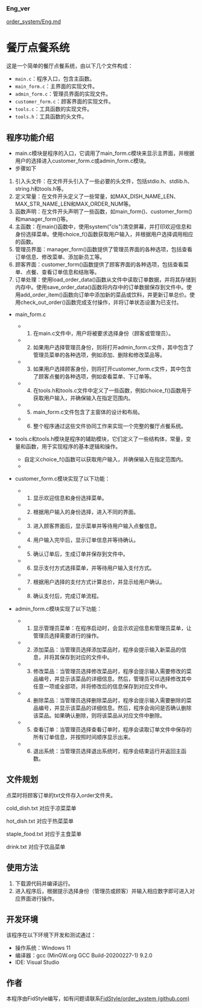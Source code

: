 ### Eng_ver
[order_system/Eng.md](https://github.com/FidStyle/order_system/blob/main/Eng.md)
# 餐厅点餐系统

这是一个简单的餐厅点餐系统，由以下几个文件构成：

- `main.c`：程序入口，包含主函数。
- `main_form.c`：主界面的实现文件。
- `admin_form.c`：管理员界面的实现文件。
- `customer_form.c`：顾客界面的实现文件。
- `tools.c`：工具函数的实现文件。
- `tools.h`：工具函数的头文件。

## 程序功能介绍
- main.c模块是程序的入口，它调用了main_form.c模块来显示主界面，并根据用户的选择进入customer_form.c或admin_form.c模块。
- 步骤如下
1. 引入头文件：在文件开头引入了一些必要的头文件，包括stdio.h、stdlib.h、string.h和tools.h等。
2. 定义常量：在文件开头定义了一些常量，如MAX_DISH_NAME_LEN、MAX_STR_NAME_LEN和MAX_ORDER_NUM等。
3. 函数声明：在文件开头声明了一些函数，如main_form()、customer_form()和manager_form()等。
4. 主函数：在main()函数中，使用system("cls")清空屏幕，并打印欢迎信息和身份选择菜单。使用choice_f()函数获取用户输入，并根据用户选择调用相应的函数。
5. 管理员界面：manager_form()函数提供了管理员界面的各种选项，包括查看订单信息、修改菜单、添加新员工等。
6. 顾客界面：customer_form()函数提供了顾客界面的各种选项，包括查看菜单、点餐、查看订单信息和结账等。
7. 订单处理：使用load_order_data()函数从文件中读取订单数据，并将其存储到内存中。使用save_order_data()函数将内存中的订单数据保存到文件中。使用add_order_item()函数向订单中添加新的菜品或饮料，并更新订单总价。使用check_out_order()函数完成支付操作，并将订单状态设置为已支付。

- main_form.c
  - 1. 在main.c文件中，用户将被要求选择身份（顾客或管理员）。
  - 2. 如果用户选择管理员身份，则将打开admin_form.c文件，其中包含了管理员菜单的各种选项，例如添加、删除和修改菜品等。
  - 3. 如果用户选择顾客身份，则将打开customer_form.c文件，其中包含了顾客点餐的各种选项，例如查看菜单、下订单等。
  - 4. 在tools.h和tools.c文件中定义了一些函数，例如choice_f()函数用于获取用户输入，并确保输入在指定范围内。
  - 5. main_form.c文件包含了主窗体的设计和布局。
  - 6. 整个程序通过这些文件协同工作来实现一个完整的餐厅点餐系统。

- tools.c和tools.h模块是程序的辅助模块，它们定义了一些结构体，常量，变量和函数，用于实现程序的基本逻辑和操作。
   - 自定义choice_f()函数可以获取用户输入，并确保输入在指定范围内。
   - 
- customer_form.c模块实现了以下功能：
  - 1. 显示欢迎信息和身份选择菜单。
  - 2. 根据用户输入的身份选择，进入不同的界面。
  - 3. 进入顾客界面后，显示菜单并等待用户输入点餐信息。
  - 4. 用户输入完毕后，显示订单信息并等待确认。
  - 5. 确认订单后，生成订单并保存到文件中。
  - 6. 显示支付方式选择菜单，并等待用户输入支付方式。
  - 7. 根据用户选择的支付方式计算总价，并显示给用户确认。
  - 8. 确认支付后，完成订单流程。

- admin_form.c模块实现了以下功能：
  - 1. 显示管理员菜单：在程序启动时，会显示欢迎信息和管理员菜单，让管理员选择需要进行的操作。

  - 2. 添加菜品：当管理员选择添加菜品时，程序会提示输入新菜品的信息，并将其保存到对应的文件中。

  - 3. 修改菜品：当管理员选择修改菜品时，程序会提示输入需要修改的菜品编号，并显示该菜品的详细信息。然后，管理员可以选择修改其中任意一项或全部项，并将修改后的信息保存到对应文件中。

  - 4. 删除菜品：当管理员选择删除菜品时，程序会提示输入需要删除的菜品编号，并显示该菜品的详细信息。然后，程序会询问是否确认删除该菜品。如果确认删除，则将该菜品从对应文件中删除。

  - 5. 查看订单：当管理员选择查看订单时，程序会读取订单文件中保存的所有订单信息，并按照时间顺序显示出来。

  - 6. 退出系统：当管理员选择退出系统时，程序会结束运行并返回主函数。

## 文件规划

点菜时将顾客订单的txt文件存入order文件夹。

cold_dish.txt 对应于凉菜菜单

hot_dish.txt 对应于热菜菜单

staple_food.txt 对应于主食菜单

drink.txt 对应于饮品菜单

## 使用方法

1. 下载源代码并编译运行。
2. 进入程序后，根据提示选择身份（管理员或顾客）并输入相应数字即可进入对应界面进行操作。

## 开发环境

该程序在以下环境下开发和测试通过：

- 操作系统：Windows 11
- 编译器：gcc (MinGW.org GCC Build-20200227-1) 9.2.0
- IDE: Visual Studio

## 作者

本程序由FidStyle编写，如有问题请联系[FidStyle/order_system (github.com)](https://github.com/FidStyle/order_system)


